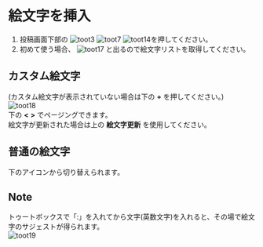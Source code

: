 # 絵文字を挿入

1. 投稿画面下部の ![toot3](https://dl.thedesk.top/media/toot3.PNG) ![toot7](https://dl.thedesk.top/media/toot7.PNG) ![toot14](https://dl.thedesk.top/media/toot14.PNG)を押してください。
2. 初めて使う場合、 ![toot17](https://dl.thedesk.top/media/toot17.PNG) と出るので絵文字リストを取得してください。

## カスタム絵文字

\(カスタム絵文字が表示されていない場合は下の **+** を押してください。\)  
![toot18](https://dl.thedesk.top/media/toot18.PNG)  
下の **&lt;** **&gt;** でページングできます。  
絵文字が更新された場合は上の **絵文字更新** を使用してください。

## 普通の絵文字

下のアイコンから切り替えられます。

## Note

トゥートボックスで「:」を入れてから文字\(英数文字\)を入れると、その場で絵文字のサジェストが得られます。  
![toot19](https://dl.thedesk.top/media/toot19.PNG)

